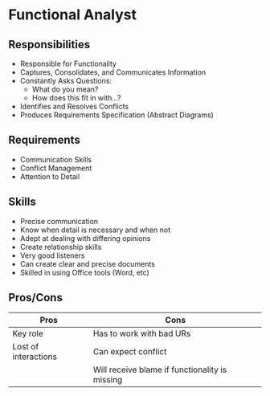 # Functional Analyst

## Responsibilities

- Responsible for Functionality
- Captures, Consolidates, and Communicates Information
- Constantly Asks Questions:
  - What do you mean?
  - How does this fit in with...?
- Identifies and Resolves Conflicts
- Produces Requirements Specification (Abstract Diagrams)

## Requirements

- Communication Skills
- Conflict Management
- Attention to Detail

## Skills

- Precise communication
- Know when detail is necessary and when not
- Adept at dealing with differing opinions
- Create relationship skills
- Very good listeners
- Can create clear and precise documents
- Skilled in using Office tools (Word, etc)

## Pros/Cons

| Pros                 | Cons                                           |
| -------------------- | ---------------------------------------------- |
| Key role             | Has to work with bad URs                       |
| Lost of interactions | Can expect conflict                            |
|                      | Will receive blame if functionality is missing |
